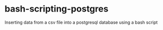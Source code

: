 # bash-scripting-postgres
Inserting data from a csv file into a postgresql database using a bash script
